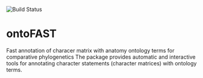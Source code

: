![Build Status](https://travis-ci.org/sergeitarasov/ontoFAST.svg?branch=main)

# ontoFAST
Fast annotation of characer matrix with anatomy ontology terms for comparative phylogenetics
The package provides automatic and interactive tools for annotating character statements (character matrices) with ontology terms.
